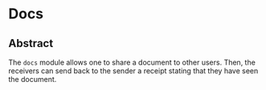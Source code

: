 <!--
order: 0
title: Docs Overview
parent:
  title: "Docs"
-->

# Docs 

## Abstract

The `docs` module allows one to share a document to other users.
Then, the receivers can send back to the sender a receipt stating that they have seen the document.
